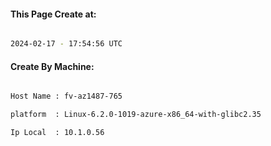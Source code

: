 
   
#### This Page Create at:

```bash

2024-02-17 - 17:54:56 UTC

```

#### Create By Machine:

```bash

Host Name : fv-az1487-765

platform  : Linux-6.2.0-1019-azure-x86_64-with-glibc2.35

Ip Local  : 10.1.0.56

```

